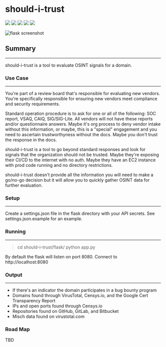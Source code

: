 # should-i-trust
![](https://img.shields.io/github/stars/ericalexanderorg/should-i-trust.svg) 
![](https://img.shields.io/github/forks/ericalexanderorg/should-i-trust.svg) 
![](https://img.shields.io/github/tag/ericalexanderorg/should-i-trust.svg) 
![](https://img.shields.io/github/release/ericalexanderorg/should-i-trust.svg) 
![](https://img.shields.io/github/issues/ericalexanderorg/should-i-trust.svg) 

![flask screenshot](https://github.com/ericalexanderorg/should-i-trust/raw/master/readme-images/flask-screenshot.jpg)

## Summary
-------------
should-i-trust is a tool to evaluate OSINT signals for a domain. 

### Use Case
-------------
You're part of a review board that's responsible for evaluating new vendors. You're specifically responsible for 
ensuring new vendors meet compliance and security requirements. 

Standard operation procedure is to ask for one or all of the following: SOC report, VSAQ, CAIQ, SIG/SIG-Lite. All 
vendors will not have these reports and/or questionnaire answers. Maybe it's org process to deny vendor intake
without this information, or maybe, this is a "special" engagement and you need to ascertain trustworthyness without 
the docs. Maybe you don't trust the response in the docs. 

should-i-trust is a tool to go beyond standard responses and look for signals that the organization should not be
trusted. Maybe they're exposing their CI/CD to the internet with no auth. Maybe they have an EC2 instance with prod
code running and no directory restrictions. 

should-i-trust doesn't provide all the information you will need to make a go/no-go decision but it will allow you
to quickly gather OSINT data for further evaluation. 

### Setup
-------------
Create a settings.json file in the flask directory with your API secrets. See settings.json.example for an example. 

### Running
-------------
> cd should-i-trust/flask/
> python app.py

By default the flask will listen on port 8080. Connect to http://localhost:8080


### Output
-------------
+ If there's an indicator the domain participates in a bug bounty program
+ Domains found through VirusTotal, Censys.io, and the Google Cert Transparency Report
+ IPs and open ports found through Censys.io
+ Repositories found on GitHub, GitLab, and Bitbucket
+ Misch data found on virustotal.com

### Road Map
TBD
